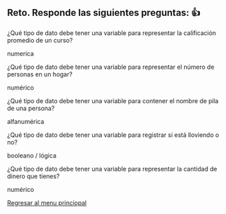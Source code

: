 ## Reto. Responde las siguientes preguntas: 👍
¿Qué tipo de dato debe tener una variable para representar la calificación promedio de un
curso?

numerica

¿Qué tipo de dato debe tener una variable para representar el número de personas en un
hogar?

numérico

¿Qué tipo de dato debe tener una variable para contener el nombre de pila de una persona?

alfanumérica

¿Qué tipo de dato debe tener una variable para registrar si está lloviendo o no?

booleano / lógica

¿Qué tipo de dato debe tener una variable para representar la cantidad de dinero que
tienes?

numérico

[Regresar al menu princiopal](https://github.com/escuelaDeCodigoMargaritaMaza/escuela_de_codigo/tree/main/PENSAMIENTO_COMPUTACIONAL)
